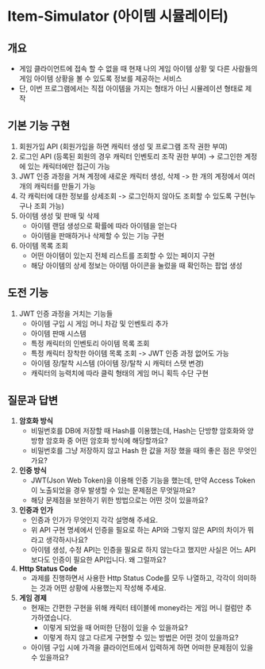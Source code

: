 # Item-Simulator (아이템 시뮬레이터)

## 개요

- 게임 클라이언트에 접속 할 수 없을 때 현재 나의 게임 아이템 상황 및 다른 사람들의
  게임 아이템 상황을 볼 수 있도록 정보를 제공하는 서비스
- 단, 이번 프로그램에서는 직접 아이템을 가지는 형태가 아닌 시뮬레이션 형태로 제작

## 기본 기능 구현

1. 회원가입 API (회원가입을 하면 캐릭터 생성 및 프로그램 조작 권한 부여)
2. 로그인 API (등록된 회원의 경우 캐릭터 인벤토리 조작 권한 부여)
   -> 로그인한 계정에 있는 캐릭터에만 접근이 가능
3. JWT 인증 과정을 거쳐 계정에 새로운 캐릭터 생성, 삭제
   -> 한 개의 계정에서 여러개의 캐릭터를 만들기 가능
4. 각 캐릭터에 대한 정보를 상세조회
   -> 로그인하지 않아도 조회할 수 있도록 구현(누구나 조회 가능)
5. 아이템 생성 및 판매 및 삭제
   - 아이템 랜덤 생성으로 확률에 따라 아이템을 얻는다
   - 아이템을 판매하거나 삭제할 수 있는 기능 구현
6. 아이템 목록 조회
   - 어떤 아이템이 있는지 전체 리스트를 조회할 수 있는 페이지 구현
   - 해당 아이템의 상세 정보는 아이템 아이콘을 눌렀을 때 확인하는 팝업 생성

## 도전 기능

1. JWT 인증 과정을 거치는 기능들
   - 아이템 구입 시 게임 머니 차감 및 인벤토리 추가
   - 아이템 판매 시스템
   - 특정 캐릭터의 인벤토리 아이템 목록 조회
   - 특정 캐릭터 장착한 아이템 목록 조회 -> JWT 인증 과정 없어도 가능
   - 아이템 장/탈착 시스템 (아이템 장/탈착 시 캐릭터 스탯 변경)
   - 캐릭터의 능력치에 따라 클릭 형태의 게임 머니 획득 수단 구현

## 질문과 답변

1. **암호화 방식**
   - 비밀번호를 DB에 저장할 때 Hash를 이용했는데, Hash는 단방향 암호화와 양방향 암호화 중 어떤 암호화 방식에 해당할까요?
   - 비밀번호를 그냥 저장하지 않고 Hash 한 값을 저장 했을 때의 좋은 점은 무엇인가요?
2. **인증 방식**
   - JWT(Json Web Token)을 이용해 인증 기능을 했는데, 만약 Access Token이 노출되었을 경우 발생할 수 있는 문제점은 무엇일까요?
   - 해당 문제점을 보완하기 위한 방법으로는 어떤 것이 있을까요?
3. **인증과 인가**
   - 인증과 인가가 무엇인지 각각 설명해 주세요.
   - 위 API 구현 명세에서 인증을 필요로 하는 API와 그렇지 않은 API의 차이가 뭐라고 생각하시나요?
   - 아이템 생성, 수정 API는 인증을 필요로 하지 않는다고 했지만 사실은 어느 API보다도 인증이 필요한 API입니다. 왜 그럴까요?
4. **Http Status Code**
   - 과제를 진행하면서 사용한 Http Status Code를 모두 나열하고, 각각이 의미하는 것과 어떤 상황에 사용했는지 작성해 주세요.
5. **게임 경제**
   - 현재는 간편한 구현을 위해 캐릭터 테이블에 money라는 게임 머니 컬럼만 추가하였습니다.
     - 이렇게 되었을 때 어떠한 단점이 있을 수 있을까요?
     - 이렇게 하지 않고 다르게 구현할 수 있는 방법은 어떤 것이 있을까요?
   - 아이템 구입 시에 가격을 클라이언트에서 입력하게 하면 어떠한 문제점이 있을 수 있을까요?
